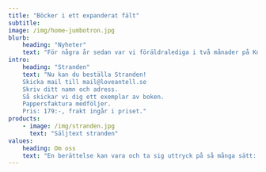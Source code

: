 ```yaml
---
title: "Böcker i ett expanderat fält"
subtitle: 
image: /img/home-jumbotron.jpg
blurb:
    heading: "Nyheter"
    text: "För några år sedan var vi föräldralediga i två månader på Kuba. Många dagar tillbringades på en vacker, rätt öde och samtidigt ganska nedskräpad strand. Då föddes idén till en barnbok. Sen gick åren och annat i livet kom emellan men förra året fick vi ett stipendium på Elin Wägners Lilla Björka i Småland och då tog vi tag i projektet på nytt. Det har nu resulterat i boken Stranden och en utställning under Bergveckan i Småland i 1- 11 juli 2022. Utställningen består av barnboken (eller allåldersboken) Stranden, illustrationer, ljusprojektion och keramik i Galleri Sörenskog – en fantastisk lada ett stenkast från Elin Wägners hem. Varmt välkomna dit!"
intro:
    heading: "Stranden"
    text: "Nu kan du beställa Stranden!
    Skicka mail till mail@loveantell.se
    Skriv ditt namn och adress.
    Så skickar vi dig ett exemplar av boken.
    Pappersfaktura medföljer.
    Pris: 179:-, frakt ingår i priset."
products:
    - image: /img/stranden.jpg
      text: "Säljtext stranden"
values:
    heading: Om oss
    text: "En berättelse kan vara och ta sig uttryck på så många sätt: i text, i bild, i ljud, i fysisk form som skulptur eller som ljusprojektioner. Stranden är vår första bok tryckt i 300 ex som vi ger ut helt på egen hand och på utställningen presenterar vi den i olika former som alla vidrör samma berättelse. Det handlar om våra och naturens avtryck, det som finns och funnits och det som kommer sen."
---
```



